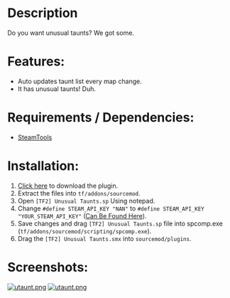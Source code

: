 # Description

Do you want unusual taunts? We got some.

# Features:

* Auto updates taunt list every map change.
* It has unusual taunts! Duh.

# Requirements / Dependencies:

* [SteamTools](https://forums.alliedmods.net/showthread.php?t=236206)

# Installation:

1. [Click here](https://github.com/nushnush/TF2-Unusual-Taunts/releases/download/1.0/unusual-taunts-1.0.rar) to download the plugin.
2. Extract the files into ```tf/addons/sourcemod```.
3. Open ```[TF2] Unusual Taunts.sp``` Using notepad.
4. Change ```#define STEAM_API_KEY "NAN"``` to ```#define STEAM_API_KEY "YOUR_STEAM_API_KEY"``` ([Can Be Found Here](https://steamcommunity.com/dev/apikey)).
5. Save changes and drag ```[TF2] Unusual Taunts.sp``` file into spcomp.exe (```tf/addons/sourcemod/scripting/spcomp.exe```).
6. Drag the ```[TF2] Unusual Taunts.smx``` into ```sourcemod/plugins```.

# Screenshots:

[![utaunt.png](https://i.postimg.cc/DZhfp93t/utaunt.png)](https://postimg.cc/kVjdBh4c)
[![utaunt.png](https://i.postimg.cc/Zn25HCbL/utaunt.png)](https://postimg.cc/LgkS64Zq)
